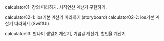 calculator01: 강의 따라하기. 사칙연산 계산기 구현하기.

calculator02-1: ios기본 계산기 따라하기 (storyboard)
calculator02-2: ios기본 계산기 따라히기 (SwiftUI)

calculator03: 만나이 생일초 계산기, 기념일 계산기, 할인율 계산기
